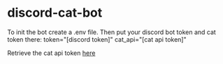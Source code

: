 # discord-cat-bot
To init the bot create a .env file. Then put your discord bot token and cat token there:
token="[discord token]"
cat_api="[cat api token]"

Retrieve the cat api token [here](https://thecatapi.com)
